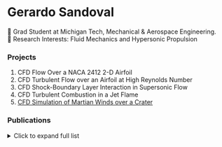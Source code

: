 # Gerardo Sandoval

:small_orange_diamond: Grad Student at Michigan Tech, Mechanical & Aerospace Engineering.    
:small_orange_diamond: Research Interests: Fluid Mechanics and Hypersonic Propulsion  

    
### Projects 
1. CFD Flow Over a NACA 2412 2-D Airfoil
2. CFD Turbulent Flow over an Airfoil at High Reynolds Number
3. CFD Shock-Boundary Layer Interaction in Supersonic Flow 
4. CFD Turbulent Combustion in a Jet Flame  
5. [CFD Simulation of Martian Winds over a Crater](https://github.com/Gerardo-J-Sandoval/CFD-Martian-Winds)  
 
 ### Publications

<details>
  <summary>Click to expand full list</summary>

  - G.S. (TBD). *--*. TBD Journal.
  - G.S. (TBD). *--*. TBD Journal.
  - G.S. (TBD). *--*. TBD Journal.

</details>

